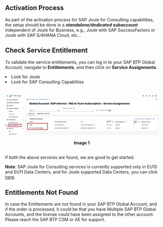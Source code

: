## Activation Process

As part of the activation process for SAP Joule for Consulting capabilities, the setup should be done in a <b><i>standalone/dedicated subaccount</i></b> independent of Joule for Business, e.g., Joule with SAP SuccessFactors or Joule with SAP S/4HANA Cloud, etc...


## Check Service Entitlement

To validate the service entitlements, you can log in to your SAP BTP Global Account, navigate to <b>Entitlements</b>, and then click on <b>Service Assignments</b>.


<li>Look for Joule</li>
<li>Look for SAP Consulting Capablities</li>
<br>
<p align="center"> 
<img src="images/3.1.1 .png"> 
</p>
<p align="center"> <b>Image 1</b> </p>
<br>
If both the above services are found, we are good to get started.

**Note**: SAP Joule for Consulting services is currently supported only in EU10 and EU11 Data Centers, and for Joule supported Data Centers, you can click <a href="https://discovery-center.cloud.sap/missiondetail/4538/4826/">here</a>.  

## Entitlements Not Found

In case the Entitlements are not found in your SAP BTP Global Account, and if the order is processed, it could be that you have Multiple SAP BTP Global Accounts, and the license could have been assigned to the other account. Please reach the SAP BTP CSM or AE for support. 
